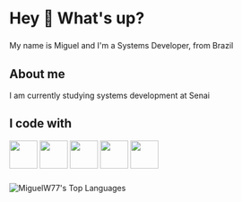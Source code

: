 <h1 align="left">Hey 👋 What's up?</h1>

###

<p align="left">My name is Miguel and I'm a Systems Developer, from Brazil</p>

###

<h2 align="left">About me</h2>
<p align="left">I am currently studying systems development at Senai</p>

###

###

<h2 align="left">I code with</h2>
<p><img src="https://cdn.jsdelivr.net/gh/devicons/devicon@latest/icons/java/java-original.svg" width="50"/> <img src="https://cdn.jsdelivr.net/gh/devicons/devicon@latest/icons/javascript/javascript-plain.svg" width="50"/> 
<img src="https://cdn.jsdelivr.net/gh/devicons/devicon@latest/icons/html5/html5-plain.svg"width="50"/>
<img src="https://cdn.jsdelivr.net/gh/devicons/devicon@latest/icons/css3/css3-plain.svg"  width = "50"/>
<img src="https://cdn.jsdelivr.net/gh/devicons/devicon@latest/icons/cplusplus/cplusplus-original.svg" width = "50" />
</p>

###

###
![MiguelW77's Top Languages](https://github-readme-stats.vercel.app/api/top-langs/?username=MiguelW77&theme=prussian&show_icons=true&hide_border=true&layout=compact)
